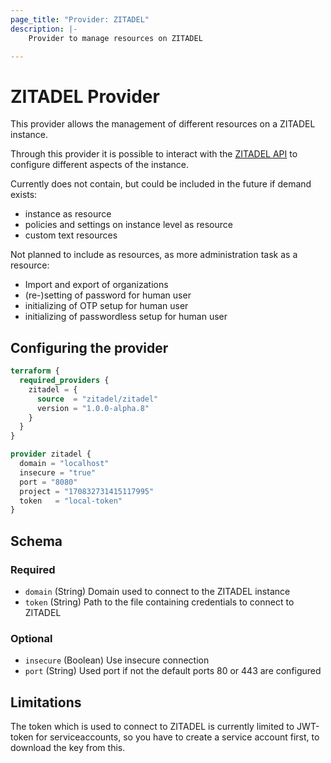 ```yaml
---
page_title: "Provider: ZITADEL"
description: |-
    Provider to manage resources on ZITADEL

---
```


# ZITADEL Provider

This provider allows the management of different resources on a ZITADEL instance.

Through this provider it is possible to interact with the [ZITADEL API](https://docs.zitadel.com/docs/apis/introduction) to configure different aspects of the instance.

Currently does not contain, but could be included in the future if demand exists:

- instance as resource
- policies and settings on instance level as resource
- custom text resources

Not planned to include as resources, as more administration task as a resource:

- Import and export of organizations
- (re-)setting of password for human user
- initializing of OTP setup for human user
- initializing of passwordless setup for human user

## Configuring the provider

```terraform
terraform {
  required_providers {
    zitadel = {
      source  = "zitadel/zitadel"
      version = "1.0.0-alpha.8"
    }
  }
}

provider zitadel {
  domain = "localhost"
  insecure = "true"
  port = "8080"
  project = "170832731415117995"
  token   = "local-token"
}
```

<!-- schema generated by tfplugindocs -->
## Schema

### Required

- `domain` (String) Domain used to connect to the ZITADEL instance
- `token` (String) Path to the file containing credentials to connect to ZITADEL

### Optional

- `insecure` (Boolean) Use insecure connection
- `port` (String) Used port if not the default ports 80 or 443 are configured

## Limitations

The token which is used to connect to ZITADEL is currently limited to JWT-token for serviceaccounts, so you have to create a service account first, to download the key from this.